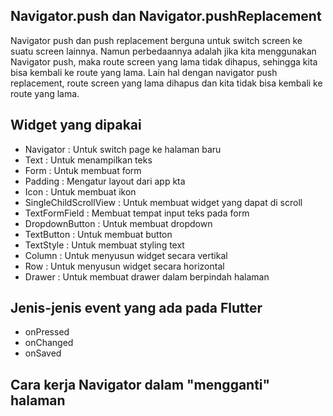 ## Navigator.push dan Navigator.pushReplacement
Navigator push dan push replacement berguna untuk switch screen ke suatu screen lainnya. Namun perbedaannya adalah jika kita menggunakan Navigator push, maka route screen yang lama tidak dihapus, sehingga kita bisa kembali ke route yang lama. Lain hal dengan navigator push replacement, route screen yang lama dihapus dan kita tidak bisa kembali ke route yang lama.

## Widget yang dipakai
* Navigator : Untuk switch page ke halaman baru
* Text : Untuk menampilkan teks
* Form : Untuk membuat form
* Padding : Mengatur layout dari app kta
* Icon : Untuk membuat ikon
* SingleChildScrollView : Untuk membuat widget yang dapat di scroll
* TextFormField : Membuat tempat input teks pada form
* DropdownButton : Untuk membuat dropdown
* TextButton : Untuk membuat button
* TextStyle : Untuk membuat styling text
* Column : Untuk menyusun widget secara vertikal
* Row : Untuk menyusun widget secara horizontal
* Drawer : Untuk membuat drawer dalam berpindah halaman

## Jenis-jenis event yang ada pada Flutter
* onPressed
* onChanged
* onSaved

## Cara kerja Navigator dalam "mengganti" halaman
